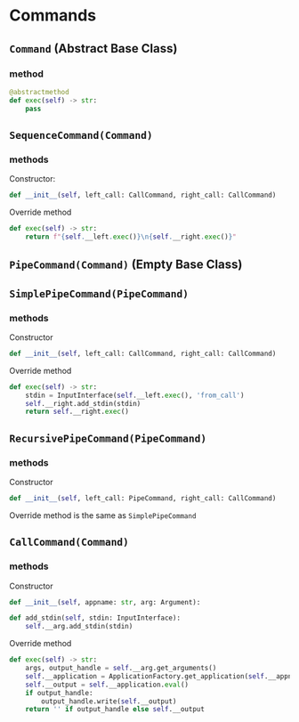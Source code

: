 # Commands

## `Command` (Abstract Base Class)

### method

```python
@abstractmethod
def exec(self) -> str:
    pass
```

## `SequenceCommand(Command)`

### methods
Constructor:
```python
def __init__(self, left_call: CallCommand, right_call: CallCommand)
```

Override method
```python
def exec(self) -> str:
    return f"{self.__left.exec()}\n{self.__right.exec()}"
```

## `PipeCommand(Command)` (Empty Base Class)

## `SimplePipeCommand(PipeCommand)`

### methods
Constructor
```python
def __init__(self, left_call: CallCommand, right_call: CallCommand)
```

Override method
```python
def exec(self) -> str:
    stdin = InputInterface(self.__left.exec(), 'from_call')
    self.__right.add_stdin(stdin)
    return self.__right.exec()
```

## `RecursivePipeCommand(PipeCommand)`

### methods
Constructor
```python
def __init__(self, left_call: PipeCommand, right_call: CallCommand)
```

Override method is the same as `SimplePipeCommand`

## `CallCommand(Command)`

### methods
Constructor
```python
def __init__(self, appname: str, arg: Argument):
```

```python
def add_stdin(self, stdin: InputInterface):
    self.__arg.add_stdin(stdin)
```

Override method
```python
def exec(self) -> str:
    args, output_handle = self.__arg.get_arguments()
    self.__application = ApplicationFactory.get_application(self.__appname, args)
    self.__output = self.__application.eval()
    if output_handle:
        output_handle.write(self.__output)
    return '' if output_handle else self.__output
```